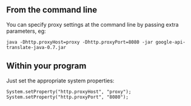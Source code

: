 ## From the command line ##

You can specify proxy settings at the command line by passing extra parameters, eg:

```
java -Dhttp.proxyHost=proxy -Dhttp.proxyPort=8080 -jar google-api-translate-java-0.7.jar
```


## Within your program ##

Just set the appropriate system properties:

```
System.setProperty("http.proxyHost", "proxy");
System.setProperty("http.proxyPort", "8080");
```